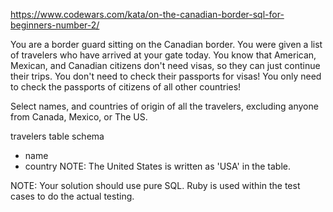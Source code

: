 https://www.codewars.com/kata/on-the-canadian-border-sql-for-beginners-number-2/

You are a border guard sitting on the Canadian border. You were given a list of travelers who have arrived at your gate today. You know that American, Mexican, and Canadian citizens don't need visas, so they can just continue their trips. You don't need to check their passports for visas! You only need to check the passports of citizens of all other countries!

Select names, and countries of origin of all the travelers, excluding anyone from Canada, Mexico, or The US.

travelers table schema

 * name
 * country
NOTE: The United States is written as 'USA' in the table.

NOTE: Your solution should use pure SQL. Ruby is used within the test cases to do the actual testing.

